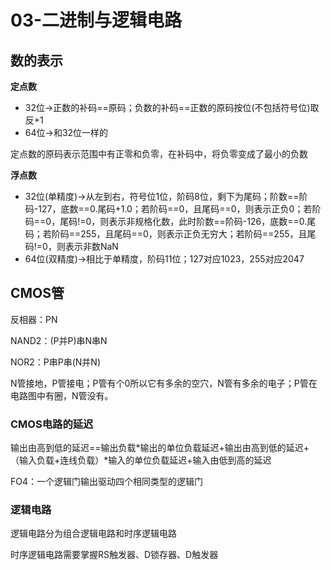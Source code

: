 # 03-二进制与逻辑电路

## 数的表示

**定点数**

* 32位->正数的补码==原码；负数的补码==正数的原码按位(不包括符号位)取反+1
* 64位->和32位一样的

定点数的原码表示范围中有正零和负零，在补码中，将负零变成了最小的负数

**浮点数**

* 32位(单精度)->从左到右，符号位1位，阶码8位，剩下为尾码；阶数==阶码-127，底数==0.尾码+1.0；若阶码==0，且尾码==0，则表示正负0；若阶码==0，尾码!=0，则表示非规格化数，此时阶数==阶码-126，底数==0.尾码；若阶码==255，且尾码==0，则表示正负无穷大；若阶码==255，且尾码!=0，则表示非数NaN
* 64位(双精度)->相比于单精度，阶码11位；127对应1023，255对应2047

## CMOS管

反相器：PN

NAND2：(P并P)串N串N

NOR2：P串P串(N并N)

N管接地，P管接电；P管有个0所以它有多余的空穴，N管有多余的电子；P管在电路图中有圈，N管没有。

### CMOS电路的延迟

输出由高到低的延迟==输出负载*输出的单位负载延迟+输出由高到低的延迟+（输入负载+连线负载）*输入的单位负载延迟+输入由低到高的延迟

FO4：一个逻辑门输出驱动四个相同类型的逻辑门

### 逻辑电路

逻辑电路分为组合逻辑电路和时序逻辑电路

时序逻辑电路需要掌握RS触发器、D锁存器、D触发器
